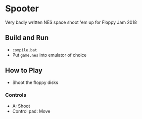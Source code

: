 # Spooter

Very badly written NES space shoot 'em up for Floppy Jam 2018

## Build and Run
  - `compile.bat`
  - Put `game.nes` into emulator of choice

## How to Play
  - Shoot the floppy disks
### Controls
  - A: Shoot
  - Control pad: Move